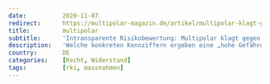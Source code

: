 ```yaml
---
date:          2020-11-07
redirect:      https://multipolar-magazin.de/artikel/multipolar-klagt-gegen-das-rki
title:         multipolar
subtitle:      'Intransparente Risikobewertung: Multipolar klagt gegen das Robert Koch-Institut'
description:   'Welche konkreten Kennziffern ergeben eine „hohe Gefährdung“?'
country:       DE
categories:    [Recht, Widerstand]
tags:          [rki, massnahmen]
---
```

